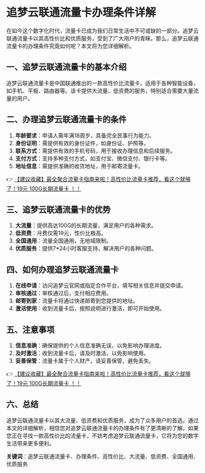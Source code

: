# 追梦云联通流量卡办理条件详解

在如今这个数字化时代，流量卡已成为我们日常生活中不可或缺的一部分。追梦云联通流量卡以其高性价比和优质服务，受到了广大用户的青睐。那么，追梦云联通流量卡的办理条件究竟如何呢？本文将为您详细解析。

## 一、追梦云联通流量卡的基本介绍

追梦云联通流量卡是中国联通推出的一款高性价比流量卡，适用于各种智能设备，如手机、平板、路由器等。该卡提供大流量、低资费的服务，特别适合需要大量流量的用户。

## 二、办理追梦云联通流量卡的条件

1. **年龄要求**：申请人需年满18周岁，具备完全民事行为能力。
2. **身份证明**：需提供有效的身份证件，如身份证、护照等。
3. **联系方式**：需提供有效的手机号码，用于接收办理信息和后续服务。
4. **支付方式**：支持多种支付方式，如支付宝、微信支付、银行卡等。
5. **地址信息**：需提供准确的收货地址，用于邮寄流量卡。

👉 [【建议收藏】最全聚合流量卡指南来啦！高性价比流量卡推荐，看这个就够了！19元 100G长期流量卡 ！！](https://bit.ly/Liuliangka)

## 三、追梦云联通流量卡的优势

1. **大流量**：提供高达100G的长期流量，满足用户的各种需求。
2. **低资费**：月费仅需19元，性价比极高。
3. **全国通用**：流量全国通用，无地域限制。
4. **优质服务**：提供7*24小时客服支持，解决用户的各种问题。

## 四、如何办理追梦云联通流量卡

1. **在线申请**：访问追梦云官网或指定合作平台，填写相关信息并提交申请。
2. **审核通过**：审核通过后，支付相应费用。
3. **邮寄到家**：流量卡将通过快递邮寄到您提供的地址。
4. **激活使用**：收到流量卡后，按照说明进行激活，即可开始使用。

## 五、注意事项

1. **信息准确**：确保提供的个人信息准确无误，以免影响办理进度。
2. **及时激活**：收到流量卡后，请及时激活，以免影响使用。
3. **妥善保管**：流量卡属于个人财产，请妥善保管，避免丢失。

👉 [【建议收藏】最全聚合流量卡指南来啦！高性价比流量卡推荐，看这个就够了！19元 100G长期流量卡 ！！](https://bit.ly/Liuliangka)

## 六、总结

追梦云联通流量卡以其大流量、低资费和优质服务，成为了众多用户的首选。通过本文的详细解析，相信您对追梦云联通流量卡的办理条件有了更清晰的了解。如果您正在寻找一款高性价比的流量卡，不妨考虑追梦云联通流量卡，它将为您的数字生活带来更多便利。

**关键词**：追梦云联通流量卡、办理条件、高性价比、大流量、低资费、全国通用、优质服务